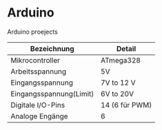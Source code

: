 # Arduino
Arduino proejects

| Bezeichnung        | Detail       |
| ------------------ | ------------ |
| Mikrocontroller    | ATmega328    | 
| Arbeitsspannung    | 5V           |
| Eingangsspannung   | 7V to 12 V   |
| Eingangsspannung(Limit) | 6V to 20V    |
| Digitale I/O-Pins | 14 (6 für PWM) |
| Analoge Engänge | 6 |
